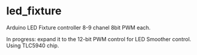 led_fixture
===========

Arduino LED Fixture controller 8-9 chanel 8bit PWM each.

In progress: 
expand it to the 12-bit PWM control for LED Smoother control. Using TLC5940 chip.
